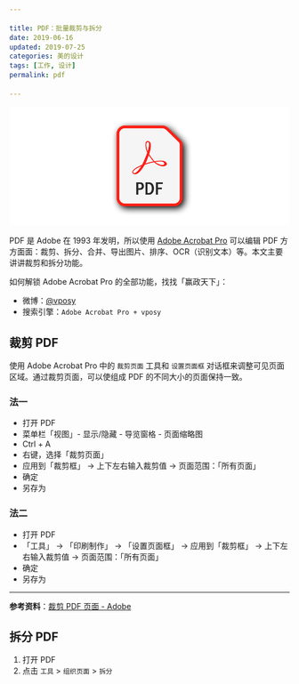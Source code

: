 ```yaml
---

title: PDF：批量裁剪与拆分
date: 2019-06-16   
updated: 2019-07-25  
categories: 美的设计    
tags: [工作, 设计] 
permalink: pdf  

---
```


![pdf](pdf/pdf.png)



PDF 是 Adobe 在 1993 年发明，所以使用 [Adobe Acrobat Pro](https://acrobat.adobe.com/cn/zh-Hans/acrobat/acrobat-pro.html) 可以编辑 PDF 方方面面：裁剪、拆分、合并、导出图片、排序、OCR（识别文本）等。本文主要讲讲裁剪和拆分功能。



如何解锁 Adobe Acrobat Pro 的全部功能，找找「赢政天下」：

- 微博：[@vposy](https://www.weibo.com/p/1005051112829033)
- 搜索引擎：`Adobe Acrobat Pro + vposy`



## 裁剪 PDF

使用 Adobe Acrobat Pro 中的 `裁剪页面` 工具和 `设置页面框` 对话框来调整可见页面区域。通过裁剪页面，可以使组成 PDF 的不同大小的页面保持一致。


<!-- more -->


### 法一

- 打开 PDF
- 菜单栏「视图」- 显示/隐藏 - 导览窗格 - 页面缩略图
- Ctrl + A
- 右键，选择「裁剪页面」
- 应用到「裁剪框」 -> 上下左右输入裁剪值 -> 页面范围：「所有页面」
- 确定
- 另存为


### 法二

- 打开 PDF
- 「工具」 -> 「印刷制作」 -> 「设置页面框」 -> 应用到「裁剪框」 -> 上下左右输入裁剪值 -> 页面范围：「所有页面」
- 确定
- 另存为

---



**参考资料**：[裁剪 PDF 页面 - Adobe](https://helpx.adobe.com/cn/acrobat/using/crop-pdf-pages.html)



## 拆分 PDF

1. 打开 PDF
2. 点击 `工具` > `组织页面` > `拆分`





